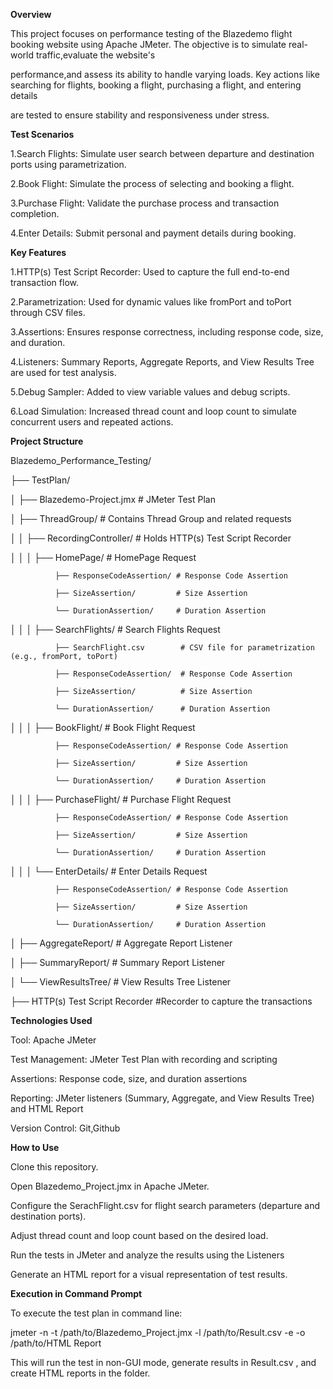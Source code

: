**Overview**

This project focuses on performance testing of the Blazedemo flight booking website using Apache JMeter. The objective is to simulate real-world traffic,evaluate the website's 

performance,and assess its ability to handle varying loads. Key actions like searching for flights, booking a flight, purchasing a flight, and entering details 

are tested to ensure stability and responsiveness under stress.

**Test Scenarios**

1.Search Flights: Simulate user search between departure and destination ports using parametrization.

2.Book Flight: Simulate the process of selecting and booking a flight.

3.Purchase Flight: Validate the purchase process and transaction completion.

4.Enter Details: Submit personal and payment details during booking.

**Key Features**

1.HTTP(s) Test Script Recorder: Used to capture the full end-to-end transaction flow.

2.Parametrization: Used for dynamic values like fromPort and toPort through CSV files.

3.Assertions: Ensures response correctness, including response code, size, and duration.

4.Listeners: Summary Reports, Aggregate Reports, and View Results Tree are used for test analysis.

5.Debug Sampler: Added to view variable values and debug scripts.

6.Load Simulation: Increased thread count and loop count to simulate concurrent users and repeated actions.

**Project Structure**

Blazedemo_Performance_Testing/

├── TestPlan/

│   ├── Blazedemo-Project.jmx           # JMeter Test Plan

│   ├── ThreadGroup/                    # Contains Thread Group and related requests

│   │   ├── RecordingController/        # Holds HTTP(s) Test Script Recorder

│   │   │   ├── HomePage/               # HomePage Request

              ├── ResponseCodeAssertion/ # Response Code Assertion

              ├── SizeAssertion/         # Size Assertion

              └── DurationAssertion/     # Duration Assertion

│   │   │   ├── SearchFlights/          # Search Flights Request

              ├── SearchFlight.csv        # CSV file for parametrization (e.g., fromPort, toPort)
            
              ├── ResponseCodeAssertion/  # Response Code Assertion

              ├── SizeAssertion/          # Size Assertion

              └── DurationAssertion/      # Duration Assertion

│   │   │   ├── BookFlight/             # Book Flight Request

              ├── ResponseCodeAssertion/ # Response Code Assertion

              ├── SizeAssertion/         # Size Assertion

              └── DurationAssertion/     # Duration Assertion

│   │   │   ├── PurchaseFlight/         # Purchase Flight Request

              ├── ResponseCodeAssertion/ # Response Code Assertion

              ├── SizeAssertion/         # Size Assertion

              └── DurationAssertion/     # Duration Assertion

│   │   │   └── EnterDetails/           # Enter Details Request

              ├── ResponseCodeAssertion/ # Response Code Assertion

              ├── SizeAssertion/         # Size Assertion

              └── DurationAssertion/     # Duration Assertion

│   ├── AggregateReport/            # Aggregate Report Listener

│   ├── SummaryReport/             # Summary Report Listener

│   └── ViewResultsTree/           # View Results Tree Listener

├── HTTP(s) Test Script Recorder   #Recorder to capture the transactions     



**Technologies Used**

Tool: Apache JMeter

Test Management: JMeter Test Plan with recording and scripting

Assertions: Response code, size, and duration assertions

Reporting: JMeter listeners (Summary, Aggregate, and View Results Tree) and HTML Report

Version Control: Git,Github

**How to Use**

Clone this repository.

Open Blazedemo_Project.jmx in Apache JMeter.

Configure the SerachFlight.csv for flight search parameters (departure and destination ports).

Adjust thread count and loop count based on the desired load.

Run the tests in JMeter and analyze the results using the Listeners

Generate an HTML report for a visual representation of test results.

**Execution in Command Prompt**

To execute the test plan in command line:

jmeter -n -t /path/to/Blazedemo_Project.jmx -l /path/to/Result.csv -e -o /path/to/HTML Report

This will run the test in non-GUI mode, generate results in Result.csv , and create HTML reports in the folder.

